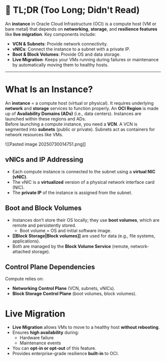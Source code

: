 # **🔹 TL;DR (Too Long; Didn't Read)**

An **instance** in Oracle Cloud Infrastructure (OCI) is a compute host (VM or bare metal) that depends on **networking**, **storage**, and **resilience features** like **live migration**. Key components include:

- **VCN & Subnets**: Provide network connectivity.
- **vNICs**: Connect the instance to a subnet with a private IP.
- **Boot & Block Volumes**: Provide OS and data storage.
- **Live Migration**: Keeps your VMs running during failures or maintenance by automatically moving them to healthy hosts.

---

# **What Is an Instance?**
An **instance** = a compute host (virtual or physical). It requires underlying **network** and **storage** services to function properly.
An **OCI Region** is made up of **Availability Domains (ADs)** (i.e., data centers). Instances are launched within these regions and ADs.   
Before launching a compute instance, you need a **VCN**. A VCN is segmented into **subnets** (public or private). Subnets act as containers for network resources like VMs.

![[Pasted image 20250730014751.png]]
## **vNICs and IP Addressing**

- Each compute instance is connected to the subnet using a **virtual NIC (vNIC)**.
- The vNIC is a **virtualized** version of a physical network interface card (NIC).
- The **private IP** of the instance is assigned from the subnet.
## **Boot and Block Volumes**

- Instances don’t store their OS locally; they use **boot volumes**, which are remote and persistently stored.    
    - Boot volume = OS and initial software image.
- **[[Block Storage|Block volumes]]** are used for data (e.g., file systems, applications).
- Both are managed by the **Block Volume Service** (remote, network-attached storage).
## **Control Plane Dependencies**

Compute relies on:
- **Networking Control Plane** (VCN, subnets, vNICs).
- **Block Storage Control Plane** (boot volumes, block volumes).
# **Live Migration**

- **Live Migration** allows VMs to move to a healthy host **without rebooting**.
- Ensures **high availability** during:
    - Hardware failure
    - Maintenance events
- You can **opt-in or opt-out** of this feature.
- Provides enterprise-grade resilience **built-in** to OCI.